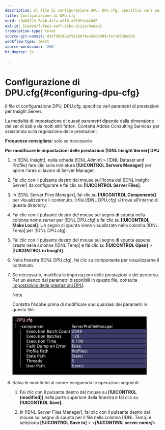 ```yaml
---
description: Il file di configurazione DPU, DPU.cfg, specifica vari parametri di prestazioni per Insight Server.
title: Configurazione di DPU.cfg
uuid: c348622b-7d4b-4cfa-a8f8-a07d91e440d5
exl-id: 55e4ea7f-fee3-4af7-9cbc-d121e79e6ab2
translation-type: tm+mt
source-git-commit: d9df90242ef96188f4e4b5e6d04cfef196b0a628
workflow-type: tm+mt
source-wordcount: '206'
ht-degree: 1%

---
```


# Configurazione di DPU.cfg{#configuring-dpu-cfg}

Il file di configurazione DPU, DPU.cfg, specifica vari parametri di prestazioni per Insight Server.

La modalità di impostazione di questi parametri dipende dalla dimensione del set di dati e da molti altri fattori. Contatta Adobe Consulting Services per assistenza sulla regolazione delle prestazioni.

**Frequenza consigliata:** solo se necessario

**Per modificare le impostazioni delle prestazioni  [!DNL Insight Server] DPU**

1. In [!DNL Insight], nella scheda [!DNL Admin] > [!DNL Dataset and Profile] fare clic sulla miniatura **[!UICONTROL Servers Manager]** per aprire l&#39;area di lavoro di Server Manager.
1. Fai clic con il pulsante destro del mouse sull&#39;icona del [!DNL Insight Server] da configurare e fai clic su **[!UICONTROL Server Files]**.
1. In [!DNL Server Files Manager], fai clic su **[!UICONTROL Components]** per visualizzarne il contenuto. Il file [!DNL DPU.cfg] si trova all&#39;interno di questa directory.
1. Fai clic con il pulsante destro del mouse sul segno di spunta nella colonna *nome server* per [!DNL DPU.cfg] e fai clic su **[!UICONTROL Make Local]**. Un segno di spunta viene visualizzato nella colonna [!DNL Temp] per [!DNL DPU.cfg].
1. Fai clic con il pulsante destro del mouse sul segno di spunta appena creato nella colonna [!DNL Temp] e fai clic su **[!UICONTROL Open]** > **[!UICONTROL in Insight]**.
1. Nella finestra [!DNL DPU.cfg], fai clic su componente per visualizzarne il contenuto.
1. Se necessario, modifica le impostazioni delle prestazioni e del percorso. Per un elenco dei parametri disponibili in questo file, consulta [Impostazioni delle prestazioni DPU](../../../home/c-inst-svr/c-cfg-stgs-ref/c-dpu-perf-stgs.md#concept-477c4c526de44bda84176e62266c3df1).

   >[!NOTE]
   >
   >Contatta l&#39;Adobe prima di modificare uno qualsiasi dei parametri in questo file.

   ![](assets/cfg_DPU_egvalues.png)

1. Salva le modifiche al server eseguendo le operazioni seguenti:

   1. Fai clic con il pulsante destro del mouse su **[!UICONTROL (modified)]** nella parte superiore della finestra e fai clic su **[!UICONTROL Save]**.

   1. In [!DNL Server Files Manager], fai clic con il pulsante destro del mouse sul segno di spunta per il file nella colonna [!DNL Temp] e seleziona **[!UICONTROL Save to]** > *&lt;**[!UICONTROL server name]**>*.
